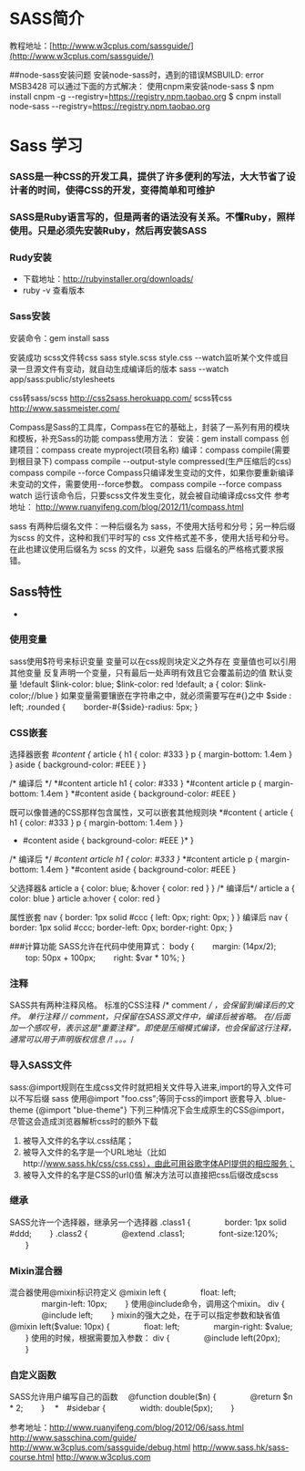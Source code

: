 # SASS简介

教程地址：[http://www.w3cplus.com/sassguide/](http://www.w3cplus.com/sassguide/)


##node-sass安装问题
安装node-sass时，遇到的错误MSBUILD: error MSB3428 
可以通过下面的方式解决：
使用cnpm来安装node-sass
$ npm install cnpm -g --registry=https://registry.npm.taobao.org
$ cnpm install node-sass --registry=https://registry.npm.taobao.org

# Sass 学习

### SASS是一种CSS的开发工具，提供了许多便利的写法，大大节省了设计者的时间，使得CSS的开发，变得简单和可维护


### SASS是Ruby语言写的，但是两者的语法没有关系。不懂Ruby，照样使用。只是必须先安装Ruby，然后再安装SASS



### Rudy安装

 * 下载地址：http://rubyinstaller.org/downloads/
 * ruby -v  查看版本
   
### Sass安装
   安装命令：gem install sass
   
   安装成功
  scss文件转css
  sass style.scss style.css
  --watch监听某个文件或目录一旦源文件有变动，就自动生成编译后的版本
  sass --watch app/sass:public/stylesheets

  css转sass/scss
  http://css2sass.herokuapp.com/
  scss转css
  http://www.sassmeister.com/
  
  Compass是Sass的工具库，Compass在它的基础上，封装了一系列有用的模块和模板，补充Sass的功能
  compass使用方法：
  安装：gem install compass
  创建项目：compass create myproject(项目名称)
  编译：compass compile(需要到根目录下)
       compass compile --output-style compressed(生产压缩后的css)
       compass compile --force
       Compass只编译发生变动的文件，如果你要重新编译未变动的文件，需要使用--force参数。
       compass compile --force
       compass watch 运行该命令后，只要scss文件发生变化，就会被自动编译成css文件
  参考地址：
  http://www.ruanyifeng.com/blog/2012/11/compass.html
  
  sass 有两种后缀名文件：一种后缀名为 sass，不使用大括号和分号；另一种后缀为scss 的文件，这种和我们平时写的 css 文件格式差不多，使用大括号和分号。在此也建议使用后缀名为 scss 的文件，以避免 sass 后缀名的严格格式要求报错。
  
## Sass特性
*
###  使用变量
sass使用$符号来标识变量
变量可以在css规则块定义之外存在
变量值也可以引用其他变量
反复声明一个变量，只有最后一处声明有效且它会覆盖前边的值
默认变量 !default
$link-color: blue;
$link-color: red !default;
a {
color: $link-color;//blue
}
如果变量需要镶嵌在字符串之中，就必须需要写在#{}之中
$side : left;
.rounded {
　　border-#{$side}-radius: 5px;
}
### CSS嵌套
选择器嵌套
*#content {*
  article {
    h1 { color: #333 }
    p { margin-bottom: 1.4em }
  }
  aside { background-color: #EEE }
}

 /* 编译后 */
*#content article h1 { color: #333 }
*#content article p { margin-bottom: 1.4em }
*#content aside { background-color: #EEE }

既可以像普通的CSS那样包含属性，又可以嵌套其他规则块
*#content {
  article {
    h1 { color: #333 }
    p { margin-bottom: 1.4em }
  }
 * #content aside { background-color: #EEE }*
}

 /* 编译后 */
*#content article h1 { color: #333 }*
*#content article p { margin-bottom: 1.4em }
*#content aside { background-color: #EEE }

父选择器&
article a {
  color: blue;
  &:hover { color: red }
}
/* 编译后*/
article a { color: blue }
article a:hover { color: red }

属性嵌套
nav {
  border: 1px solid #ccc {
  left: 0px;
  right: 0px;
  }
}
编译后
nav {
  border: 1px solid #ccc;
  border-left: 0px;
  border-right: 0px;
}

###计算功能
SASS允许在代码中使用算式：
body {
　　margin: (14px/2);
　　top: 50px + 100px;
　　right: $var * 10%;
}

### 注释
SASS共有两种注释风格。
标准的CSS注释 /* comment */ ，会保留到编译后的文件。
单行注释 // comment，只保留在SASS源文件中，编译后被省略。
在/*后面加一个感叹号，表示这是"重要注释"。即使是压缩模式编译，也会保留这行注释，通常可以用于声明版权信息
/*! 。。。*/

### 导入SASS文件
sass:@import规则在生成css文件时就把相关文件导入进来,import的导入文件可以不写后缀
sass 使用@import "foo.css";等同于css的import
嵌套导入
.blue-theme {@import "blue-theme"}
下列三种情况下会生成原生的CSS@import，尽管这会造成浏览器解析css时的额外下载
1. 被导入文件的名字以.css结尾；
2. 被导入文件的名字是一个URL地址（比如http://www.sass.hk/css/css.css），由此可用谷歌字体API提供的相应服务；
3. 被导入文件的名字是CSS的url()值
解决方法可以直接把css后缀改成scss


### 继承

SASS允许一个选择器，继承另一个选择器
.class1 {
　　　　border: 1px solid #ddd;
　　}
 .class2 {
　　　　@extend .class1;
　　　　font-size:120%;
　　}

### Mixin混合器
混合器使用@mixin标识符定义
@mixin left {
　　　　float: left;
　　　　margin-left: 10px;
　　}
  使用@include命令，调用这个mixin。
  div {
　　　　@include left;
　　}
  mixin的强大之处，在于可以指定参数和缺省值
  @mixin left($value: 10px) {
　　　　float: left;
　　　　margin-right: $value;
　　}
  使用的时候，根据需要加入参数：
  div {
　　　　@include left(20px);
　　}
  
### 自定义函数
SASS允许用户编写自己的函数
　@function double($n) {
　　　　@return $n * 2;
　　}
　*　#sidebar {
　　　　width: double(5px);
　　}






参考地址：http://www.ruanyifeng.com/blog/2012/06/sass.html
         http://www.sasschina.com/guide/
         http://www.w3cplus.com/sassguide/debug.html
         http://www.sass.hk/sass-course.html
         http://www.w3cplus.com


